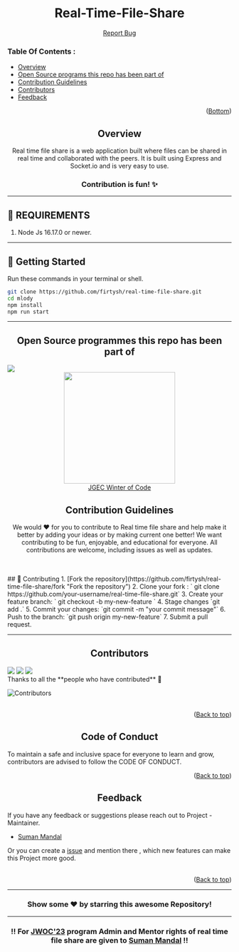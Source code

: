 <div id="top"></div>

<h1 align="center">Real-Time-File-Share </h1>
<!-- # REAL TIME FILE SHARE -->
<!-- Real Time File Share is a web aplication built with **[Express](https://expressjs.com/)** and **[Socket.io](https://socket.io/)**  to share files in real time. -->
<!-- ![Contributors](https://img.shields.io/github/contributors/firtysh/real-time-file-share?style=for-the-badge) -->
<p align="center">
    <a href="https://github.com/firtysh/real-time-file-share">Report Bug</a>
    </p>
    <!-------------------------------------------------------------------------------------------------------------------------->
    

<!TABLE OF CONTENTS>
### Table Of Contents :
* [Overview](#Overview)
* [Open Source programs this repo has been part of](#Open-Source-programs-this-repo-has-been-part-of)
* [Contribution Guidelines](#Contribution-Guidelines)
* [Contributors](#Contributors)
* [Feedback](#Feedback)



<p align="right">(<a href="#Bottom">Bottom</a>)</p>
<!------------------------------------------------------------------------------------------------------------------------------------------------>
<!----------------------------------------------------------------------------------------->
<h2 align="center">Overview</h2>
<p align="center"> Real time file share is a web application built where files can be shared in real time and collaborated with the peers. It is built using Express and Socket.io and is very easy to use.
</p>
<div align="center">   <h3>     Contribution is fun! ✨    </h3>    </div>


----
## 🔧 REQUIREMENTS

1. Node Js 16.17.0 or newer.
----
## 🚀 **Getting Started**

Run these commands in your terminal or shell.

```sh
git clone https://github.com/firtysh/real-time-file-share.git
cd mlody
npm install
npm run start
```

----
<h2 align="center">Open Source programmes this repo has been part of</h2>
<a href="https://github.com/firtysh/real-time-file-share"><img src="https://badges.frapsoft.com/os/v2/open-source.svg?v=103"></a>

<div align="center">
<img src="https://user-images.githubusercontent.com/80174214/161392790-7895ef9b-bc4d-41ee-a17a-395e3773ac19.png" width="250px">
</div>
<div align="center">
    <a href="https://jwoc.tech/">JGEC Winter of Code</a>

</div>

<h2 align="center">Contribution Guidelines</h2>

<p align="center">                    We would ❤️ for you to contribute to Real time file share and help make it better by adding your ideas or by making current one better! We want contributing to be fun, enjoyable, and educational for everyone. All contributions are welcome, including issues as well as updates.                         </p>

<br>

<br>
## 🤝 Contributing
1. [Fork the repository](https://github.com/firtysh/real-time-file-share/fork "Fork the repository")
2. Clone your fork : ` git clone https://github.com/your-username/real-time-file-share.git`
3. Create your feature branch: ` git checkout -b my-new-feature `
4. Stage changes `git add .`
5. Commit your changes: `git commit -m "your commit message"`
6. Push to the branch: `git push origin my-new-feature`
7. Submit a pull request.

----
<h2 align="center">Contributors</h2>
<a href="https://github.com/firtysh/real-time-file-share"><img src="https://forthebadge.com/images/badges/built-by-developers.svg"  ></a> 
<a href="https://github.com/firtysh/real-time-file-share"><img src="https://forthebadge.com/images/badges/built-with-love.svg"  ></a> 
<a href="https://github.com/firtysh/real-time-file-share"><img src="https://forthebadge.com/images/badges/built-with-swag.svg" ></a>   

<br>
Thanks to all the **people who have contributed** 💜



![Contributors](https://contributors-img.web.app/image?repo=firtysh/real-time-file-share)
<br>
<br>
<p align="right">(<a href="#top">Back to top</a>)</p>
<!---------------------------------------------------------------------------------------------------------------------------------------------------------->
<!------------------------------------------------------------------------------------------------------------------------------->
<h2 align="center">Code of Conduct</h2>

To maintain a safe and inclusive space for everyone to learn and grow, contributors are advised to follow the CODE OF CONDUCT.

<p align="right">(<a href="#top">Back to top</a>)</p>
<h2 align="center">Feedback</h2>

If you have any feedback or suggestions please reach out to Project - Maintainer.  
* [Suman Mandal](https://github.com/firtysh) 

Or you can create a  <a href="https://github.com/firtysh/real-time-file-share/issues">issue</a> and mention there , which new features can make this Project more good.
<br>
<br>
<p align="right">(<a href="#top">Back to top</a>)</p>

<hr>

<div align="center">

### Show some ❤️ by starring this awesome Repository!

</div>
<!--------------------------------------------------------------------------------------------------------------------------------------------------------------------------->
<!--------------------------------------------------------------------------------------------------------------------------->
<hr>
<h3 align="center"> 

 ‼️ For [JWOC'23](https://jwoc.tech/) program Admin and Mentor rights of real time file share are given to [Suman Mandal](https://github.com/firtysh) ‼️
 </h3>
  
  
<div id="Bottom"></div>

